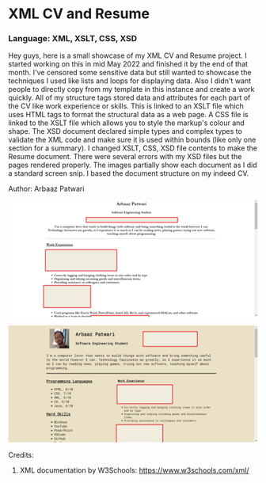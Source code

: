 # XML CV and Resume
### Language: XML, XSLT, CSS, XSD

Hey guys, here is a small showcase of my XML CV and Resume project. I started working on this in mid May 2022 and finished it by the end of that month. I've censored some sensitive data but still wanted to showcase the techniques I used like lists and loops for displaying data. Also I didn't want people to directly copy from my template in this instance and create a work quickly. All of my structure tags stored data and attributes for each part of the CV like work experience or skills. This is linked to an XSLT file which uses HTML tags to format the structural data as a web page. A CSS file is linked to the XSLT file which allows you to style the markup's colour and shape. The XSD document declared simple types and complex types to validate the XML code and make sure it is used within bounds (like only one section for a summary). I changed XSLT, CSS, XSD file contents to make the Resume document. There were several errors with my XSD files but the pages rendered properly. The images partially show each document as I did a standard screen snip. I based the document structure on my indeed CV.

Author: Arbaaz Patwari

![CV_Image](https://github.com/ArbaazPatwari/Coding-Projects/blob/main/CV%20Project/Images/XML%20CV%20(censored).png)

![Resume_Image](https://github.com/ArbaazPatwari/Coding-Projects/blob/main/CV%20Project/Images/Resume%20CV%20(censored).png)

Credits:
1. XML documentation by W3Schools: https://www.w3schools.com/xml/
